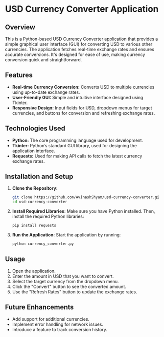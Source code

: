 # USD Currency Converter Application

## Overview

This is a Python-based USD Currency Converter application that provides a simple graphical user interface (GUI) for converting USD to various other currencies. The application fetches real-time exchange rates and ensures accurate conversions. It's designed for ease of use, making currency conversion quick and straightforward.

## Features

- **Real-time Currency Conversion:** Converts USD to multiple currencies using up-to-date exchange rates.
- **User-Friendly GUI:** Simple and intuitive interface designed using Tkinter.
- **Responsive Design:** Input fields for USD, dropdown menus for target currencies, and buttons for conversion and refreshing exchange rates.

## Technologies Used

- **Python:** The core programming language used for development.
- **Tkinter:** Python’s standard GUI library, used for designing the application interface.
- **Requests:** Used for making API calls to fetch the latest currency exchange rates.

## Installation and Setup

1. **Clone the Repository:**
   ```bash
   git clone https://github.com/AvinashShyam/usd-currency-converter.git
   cd usd-currency-converter
   ```

2. **Install Required Libraries:**
   Make sure you have Python installed. Then, install the required Python libraries:
   ```bash
   pip install requests
   ```

3. **Run the Application:**
   Start the application by running:
   ```bash
   python currency_converter.py
   ```

## Usage

1. Open the application.
2. Enter the amount in USD that you want to convert.
3. Select the target currency from the dropdown menu.
4. Click the "Convert" button to see the converted amount.
5. Use the "Refresh Rates" button to update the exchange rates.

## Future Enhancements

- Add support for additional currencies.
- Implement error handling for network issues.
- Introduce a feature to track conversion history.
